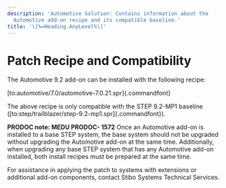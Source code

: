 ```yaml
---
description: 'Automotive Solution: Contains information about the
  Automotive add-on recipe and its compatible baseline.'
title: '\[%=Heading.AnyLevel%\]'
---
```


Patch Recipe and Compatibility
==============================

The Automotive 9.2 add-on can be installed with the following recipe:

[to:automotive/7.0/automotive-7.0.21.spr]{.commandfont}

The above recipe is only compatible with the STEP 9.2-MP1 baseline
([to:step/trailblazer/step-9.2-mp1.spr]{.commandfont}).

**PRODOC note: MEDU PRODOC- 1572** Once an Automotive add-on is
installed to a base STEP system, the base system should not be upgraded
without upgrading the Automotive add-on at the same time. Additionally,
when upgrading any base STEP system that has any Automotive add-on
installed, both install recipes must be prepared at the same time.

For assistance in applying the patch to systems with extensions or
additional add-on components, contact Stibo Systems Technical Services.
